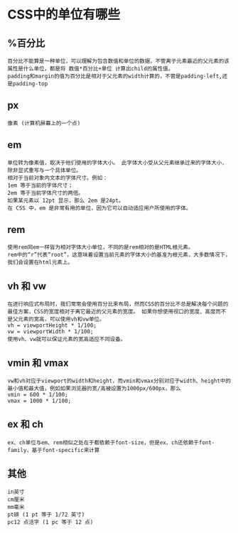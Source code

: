 # CSS中的单位有哪些

## %百分比 
    百分比不能算是一种单位，可以理解为包含数值和单位的数据，不管离子元素最近的父元素的该属性是什么单位，都是将 数值*百分比+单位 计算出child的属性值。
    padding和margin的值为百分比是相对于父元素的width计算的，不管是padding-left,还是padding-top
## px
    像素 (计算机屏幕上的一个点)
## em 
    单位转为像素值，取决于他们使用的字体大小。 此字体大小受从父元素继承过来的字体大小，除非显式重写与一个具体单位。
    相对于当前对象内文本的字体尺寸。例如： 
    1em 等于当前的字体尺寸； 
    2em 等于当前字体尺寸的两倍。 
    如果某元素以 12pt 显示，那么 2em 是24pt。 
    在 CSS 中，em 是非常有用的单位，因为它可以自动适应用户所使用的字体。
## rem 
    使用rem同em一样皆为相对字体大小单位，不同的是rem相对的是HTML根元素。 
    rem中的“r”代表“root”，这意味着设置当前元素的字体大小的基准为根元素，大多数情况下，我们会设置在html元素上。
## vh 和 vw
    在进行响应式布局时，我们常常会使用百分比来布局，然而CSS的百分比不总是解决每个问题的最佳方案，CSS的宽度相对于离它最近的父元素的宽度。 如果你想使用视口的宽度、高度而不是父元素的宽高，可以使用vh和vw单位。
    vh = viewportHeight * 1/100; 
    vw = viewportWidth * 1/100;
    使用vh、vw就可以保证元素的宽高适应不同设备。
## vmin 和 vmax
    vw和vh对应于viewport的width和height，而vmin和vmax分别对应于width、height中的最小值和最大值，例如如果浏览器的宽/高被设置为1000px/600px，那么
    vmin = 600 * 1/100;
    vmax = 1000 * 1/100;
## ex 和 ch
    ex、ch单位与em、rem相似之处在于都依赖于font-size，但是ex、ch还依赖于font-family，基于font-specific来计算
## 其他
    in英寸
    cm厘米
    mm毫米
    pt磅 (1 pt 等于 1/72 英寸)
    pc12 点活字 (1 pc 等于 12 点)
